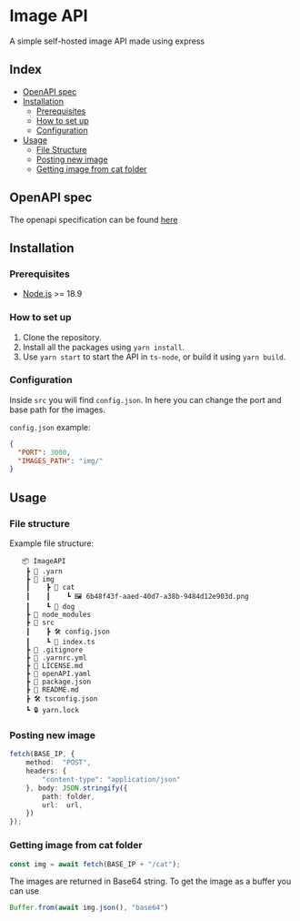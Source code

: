 # Image API

A simple self-hosted image API made using express

## Index

- [OpenAPI spec](#openapi-spec)
- [Installation](#installation)
    - [Prerequisites](#prerequisites)
    - [How to set up](#how-to-set-up)
    - [Configuration](#configuration)
- [Usage](#usage)
    - [File Structure](#file-structure)
    - [Posting new image](#posting-new-image)
    - [Getting image from cat folder](#getting-image-from-cat-folder)

## OpenAPI spec

The openapi specification can be found [here](https://github.com/niek-o/imageAPI/blob/main/openAPI.yaml)

## Installation

### Prerequisites

- [Node.js](https://nodejs.org/en/) >= 18.9

### How to set up

1. Clone the repository.
2. Install all the packages using `yarn install`.
3. Use `yarn start` to start the API in `ts-node`, or build it using `yarn build`.

### Configuration

Inside ``src`` you will find ``config.json``. In here you can change the port and base path for the images.

``config.json`` example:

````json
{
  "PORT": 3000,
  "IMAGES_PATH": "img/"
}
````

## Usage

### File structure

Example file structure:

```
   📦 ImageAPI
    ┣ 📁 .yarn                
    ┣ 📁 img     
    ┃    ┣ 📁 cat
    ┃    ┃    ┗ 🖼 6b48f43f-aaed-40d7-a38b-9484d12e903d.png
    ┃    ┗ 📁 dog
    ┣ 📁 node_modules                    
    ┣ 📁 src
    ┃    ┣ 🛠 config.json
    ┃    ┗ 📄 index.ts
    ┣ 📄 .gitignore
    ┣ 📄 .yarnrc.yml
    ┣ 📄 LICENSE.md
    ┣ 📄 openAPI.yaml
    ┣ 📄 package.json
    ┣ 📄 README.md
    ┣ 🛠 tsconfig.json
    ┗ 🔒 yarn.lock
```

### Posting new image

````ts
fetch(BASE_IP, {
	method:  "POST",
	headers: {
		"content-type": "application/json"
	}, body: JSON.stringify({
		path: folder,
		url:  url,
	})
});
````

### Getting image from cat folder

````ts
const img = await fetch(BASE_IP + "/cat");
````

The images are returned in Base64 string. To get the image as a buffer you can use

````ts
Buffer.from(await img.json(), "base64")
````
